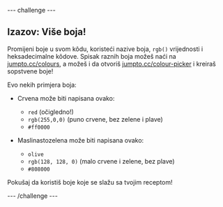 \--- challenge \---

## Izazov: Više boja!

Promijeni boje u svom kôdu, koristeći nazive boja, `rgb()` vrijednosti i heksadecimalne kôdove. Spisak raznih boja možeš naći na <a href="http://jumpto.cc/colours" target="_blank">jumpto.cc/colours</a>, a možeš i da otvoriš <a href="http://jumpto.cc/colour-picker" target="_blank">jumpto.cc/colour-picker</a> i kreiraš sopstvene boje!

Evo nekih primjera boja:

+ Crvena može biti napisana ovako:
    
    + `red` (očigledno!)
    + `rgb(255,0,0)` (puno crvene, bez zelene i plave)
    + `#ff0000`

+ Maslinastozelena može biti napisana ovako:
    
    + `olive`
    + `rgb(128, 128, 0)` (malo crvene i zelene, bez plave)
    + `#808000`

Pokušaj da koristiš boje koje se slažu sa tvojim receptom!

\--- /challenge \---
